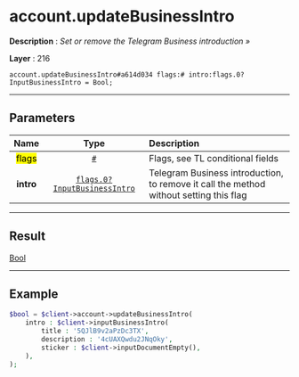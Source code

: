 # account.updateBusinessIntro

**Description** : *Set or remove the Telegram Business introduction &raquo;*

**Layer** : 216

```tl
account.updateBusinessIntro#a614d034 flags:# intro:flags.0?InputBusinessIntro = Bool;
```

---

## Parameters

| Name | Type | Description |
| :---: | :---: | :--- |
| <mark>flags</mark> | [`#`](type/#) | Flags, see TL conditional fields |
| **intro** | [`flags.0?InputBusinessIntro`](type/InputBusinessIntro) | Telegram Business introduction, to remove it call the method without setting this flag |

---

## Result

[Bool](type/Bool)

---

## Example

```php
$bool = $client->account->updateBusinessIntro(
	intro : $client->inputBusinessIntro(
		title : '5QJlB9v2aPzDc3TX',
		description : '4cUAXQwdu2JNqOky',
		sticker : $client->inputDocumentEmpty(),
	),
);
```